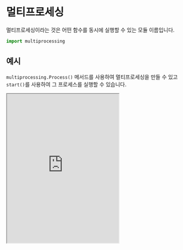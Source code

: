 # 멀티프로세싱

멀티프로세싱이라는 것은 어떤 함수를 동시에 실행할 수 있는 모듈 이름입니다.

```py
import multiprocessing
```

## 예시

`multiprocessing.Process()` 메서드를 사용하여 멀티프로세싱을 만들 수 있고 `start()`를 사용하여 그 프로세스를 실행할 수 있습니다.

<iframe
  loading="lazy" title="Python Playground" src="https://trinket.io/embed/python3/bbf4c84765" height="400" />

## 주의할 것

예시에서 `if __name__ == "__main__"`문을 사용하는 것이 필수입니다.

### 순서

1. `p1` 프로세스가 만들어집니다.
2. `p2` 프로세스가 만들어집니다.
3. `p1`, `p2` 프로세스가 시작됩니다.
4. `Done!` 이 출력이 되고 `p1`, `p2가` 가지고 있는 표적 함수가 실행됩니다.

### daemon, name

`daemon`과 `name` 키는 스레드와 같습니다.

### `terminate()`

`terminate()`는 멀티프로세싱을 멈춥니다.

```py
p1 = multiprocessing.Process(target=threTime, args=(10, ))
p1.start()
#highlight-next-line
p1.terminate()
```
